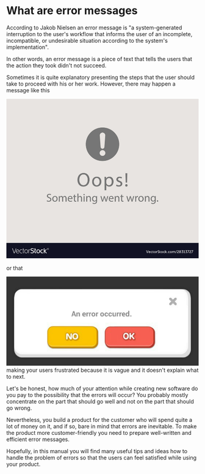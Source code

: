 # What are error messages #

 According to Jakob Nielsen an error message is "a system-generated interruption to the user's workflow that informs the user of an incomplete, incompatible, or undesirable situation according to the system's implementation".

In other words, an error message is a piece of text that tells the users that the action they took didn't not succeed.  

Sometimes it is quite explanatory presenting the steps that the user should take to proceed with his or her work. However, there may happen a message like this 

![oops](oops.jpg)

or that

![wrong_message](wrong_message.png) 
making your users frustrated because it is vague and it doesn't explain what to next. 

Let's be honest, how much of your attention while creating new software do you pay to the possibility that the errors will occur?
You probably mostly concentrate on the part that should go well and not on the part that should go wrong.

Nevertheless, you build a product for the customer who will spend quite a lot of money on it, and if so, bare in mind that errors are inevitable. To make the product more customer-friendly you need to prepare well-written and efficient error messages.


Hopefully, in this manual you will find many useful tips and ideas how to handle the problem of errors so that the users can feel satisfied while using your product.
